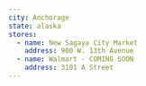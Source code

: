 ```yaml
---
city: Anchorage
state: alaska
stores:
  - name: New Sagaya City Market
    address: 900 W. 13th Avenue
  - name: Walmart - COMING SOON
    address: 3101 A Street
---
```

